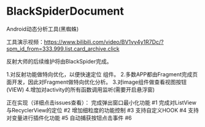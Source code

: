 # BlackSpiderDocument
Android动态分析工具(黑蜘蛛)

工具演示视频：https://www.bilibili.com/video/BV1vy4y1R7Dc/?spm_id_from=333.999.list.card_archive.click


反射大师的后续维护将由BlackSpider完成。

1.对反射功能做特向优化，以便快速定位 组件。
2.多数APP都由Fragment完成页面开发，因此对Fragment做特向优化分析。
3.对image组件做查看视图按钮(VIEW)
4.增加对activity的所有函数调用监听(需要开启悬浮窗)


正在实现（详细点击issues查看）：
完成弹出窗口最小化功能 #1
完成对ListView与RecyclerView的定位 #2
增加细粒度的功能控制 #3
支持自定义HOOK #4
支持对变量进行插件化功能 #5
自动捕获按钮点击事件 #6
